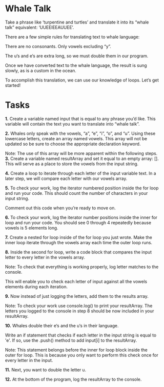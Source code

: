 # Whale Talk
Take a phrase like ‘turpentine and turtles’ and translate it into its “whale talk” equivalent: ‘UUEEIEEAUUEE’.

There are a few simple rules for translating text to whale language:

There are no consonants. Only vowels excluding “y”.

The u‘s and e‘s are extra long, so we must double them in our program.

Once we have converted text to the whale language, the result is sung slowly, as is a custom in the ocean.

To accomplish this translation, we can use our knowledge of loops. Let’s get started!

# Tasks

**1.** Create a variable named input that is equal to any phrase you’d like. This variable will contain the text you want to translate into “whale talk”.

**2.** Whales only speak with the vowels, “a”, “e”, “i”, “o”, and “u”. Using these lowercase letters, create an array named vowels. This array will not be updated so be sure to choose the appropriate declaration keyword.

Note: The use of this array will be more apparent within the following steps.
**3.** Create a variable named resultArray and set it equal to an empty array: []. This will serve as a place to store the vowels from the input string.

**4.** Create a loop to iterate through each letter of the input variable text. In a later step, we will compare each letter with our vowels array.

**5.** To check your work, log the iterator numbered position inside the for loop and run your code. This should count the number of characters in your input string.

Comment out this code when you’re ready to move on.

**6.** To check your work, log the iterator number positions inside the inner for loop and run your code. You should see 0 through 4 repeatedly because vowels is 5 elements long.

**7.** Create a nested for loop inside of the for loop you just wrote. Make the inner loop iterate through the vowels array each time the outer loop runs.

**8.** Inside the second for loop, write a code block that compares the input letter to every letter in the vowels array.

Note: To check that everything is working properly, log letter matches to the console.

This will enable you to check each letter of input against all the vowels elements during each iteration.

**9.** Now instead of just logging the letters, add them to the results array.

Note: To check your work use console.log() to print your resultArray. The letters you logged to the console in step 8 should be now included in your resultArray.

**10.** Whales double their e‘s and the u‘s in their language.

Write an if statement that checks if each letter in the input string is equal to 'e'. If so, use the .push() method to add input[i] to the resultArray.

Note: This statement belongs before the inner for loop block inside the outer for loop. This is because you only want to perform this check once for every letter in the input.

**11.** Next, you want to double the letter u.

**12.** At the bottom of the program, log the resultArray to the console.
